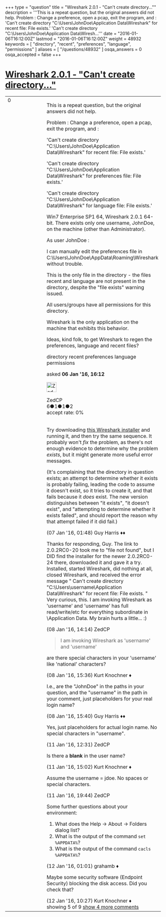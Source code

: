 +++
type = "question"
title = "Wireshark 2.0.1 - &quot;Can&#x27;t create directory...&quot;"
description = '''This is a repeat question, but the original answers did not help. Problem : Change a preference, open a pcap, exit the program, and : &#x27;Can&#x27;t create directory &quot;C:&#92;Users&#92;JohnDoe&#92;Application Data&#92;Wireshark&quot; for recent file: File exists.&#x27; &#x27;Can&#x27;t create directory &quot;C:&#92;Users&#92;JohnDoe&#92;Application Data&#92;Wiresh...'''
date = "2016-01-06T16:12:00Z"
lastmod = "2016-01-06T16:12:00Z"
weight = 48932
keywords = [ "directory", "recent", "preferences", "language", "permissions" ]
aliases = [ "/questions/48932" ]
osqa_answers = 0
osqa_accepted = false
+++

<div class="headNormal">

# [Wireshark 2.0.1 - "Can't create directory..."](/questions/48932/wireshark-201-cant-create-directory)

</div>

<div id="main-body">

<div id="askform">

<table id="question-table" style="width:100%;"><colgroup><col style="width: 50%" /><col style="width: 50%" /></colgroup><tbody><tr class="odd"><td style="width: 30px; vertical-align: top"><div class="vote-buttons"><div id="post-48932-score" class="post-score" title="current number of votes">0</div><div id="favorite-count" class="favorite-count"></div></div></td><td><div id="item-right"><div class="question-body"><p>This is a repeat question, but the original answers did not help.</p><p>Problem : Change a preference, open a pcap, exit the program, and :</p><p>'Can't create directory "C:\Users\JohnDoe\Application Data\Wireshark" for recent file: File exists.'</p><p>'Can't create directory "C:\Users\JohnDoe\Application Data\Wireshark" for preferences file: File exists.'</p><p>'Can't create directory "C:\Users\JohnDoe\Application Data\Wireshark" for language file: File exists.'</p><p>Win7 Enterprise SP1 64, Wireshark 2.0.1 64-bit. There exists only one username, JohnDoe, on the machine (other than Administrator).</p><p>As user JohnDoe :</p><p>I can manually edit the preferences file in C:\Users\JohnDoe\AppData\Roaming\Wireshark without trouble.<br />
</p><p>This is the only file in the directory - the files recent and language are not present in the directory, despite the "file exists" warning issued.<br />
</p><p>All users/groups have all permissions for this directory.</p><p>Wireshark is the only application on the machine that exhibits this behavior.</p><p>Ideas, kind folk, to get Wireshark to regen the preferences, language and recent files?</p></div><div id="question-tags" class="tags-container tags">directory recent preferences language permissions</div><div id="question-controls" class="post-controls"></div><div class="post-update-info-container"><div class="post-update-info post-update-info-user"><p>asked <strong>06 Jan '16, 16:12</strong></p><img src="https://secure.gravatar.com/avatar/9dd34bcbcde352b80e4604fac41d02f2?s=32&amp;d=identicon&amp;r=g" class="gravatar" width="32" height="32" alt="ZedCP&#39;s gravatar image" /><p>ZedCP<br />
<span class="score" title="6 reputation points">6</span><span title="1 badges"><span class="badge1">●</span><span class="badgecount">1</span></span><span title="1 badges"><span class="silver">●</span><span class="badgecount">1</span></span><span title="2 badges"><span class="bronze">●</span><span class="badgecount">2</span></span><br />
<span class="accept_rate" title="Rate of the user&#39;s accepted answers">accept rate:</span> <span title="ZedCP has no accepted answers">0%</span> </br></br></p></div></div><div id="comments-container-48932" class="comments-container"><span id="48938"></span><div id="comment-48938" class="comment"><div id="post-48938-score" class="comment-score"></div><div class="comment-text"><p>Try downloading <a href="https://www.wireshark.org/download/automated/win64/Wireshark-win64-2.0.2rc0-20-g51945d2.exe">this Wireshark installer</a> and running it, and then try the same sequence. It probably won't <em>fix</em> the problem, as there's not enough evidence to determine why the problem <em>exists</em>, but it might generate more useful error messages.</p><p>(It's complaining that the directory in question exists; an attempt to determine whether it exists is probably failing, leading the code to assume it doesn't exist, so it tries to create it, and that fails because it <em>does</em> exist. The new version distinguishes between "it exists", "it doesn't exist", and "attempting to determine whether it exists failed", and should report the reason why that attempt failed if it did fail.)</p></div><div id="comment-48938-info" class="comment-info"><span class="comment-age">(07 Jan '16, 01:48)</span> Guy Harris ♦♦</div></div><span id="48992"></span><div id="comment-48992" class="comment"><div id="post-48992-score" class="comment-score"></div><div class="comment-text"><p>Thanks for responding, Guy. The link to 2.0.2RC0-20 took me to "file not found", but I DID find the installer for the newer 2.0.2RC0-24 there, downloaded it and gave it a try. Installed, started Wireshark, did nothing at all, closed Wireshark, and received the error message " Can't create directory "C:\Users\username\Application Data\Wireshark" for recent file: File exists. " Very curious, this. I am invoking Wireshark as 'username' and 'username' has full read/write/etc for everything subordinate in \Application Data. My brain hurts a little... :)</p></div><div id="comment-48992-info" class="comment-info"><span class="comment-age">(08 Jan '16, 14:14)</span> ZedCP</div></div><span id="48996"></span><div id="comment-48996" class="comment"><div id="post-48996-score" class="comment-score"></div><div class="comment-text"><blockquote><p>I am invoking Wireshark as 'username' and 'username'</p></blockquote><p>are there special characters in your 'username' like 'national' characters?</p></div><div id="comment-48996-info" class="comment-info"><span class="comment-age">(08 Jan '16, 15:36)</span> Kurt Knochner ♦</div></div><span id="48997"></span><div id="comment-48997" class="comment"><div id="post-48997-score" class="comment-score"></div><div class="comment-text"><p>I.e., are the "JohnDoe" in the paths in your question, and the "username" in the path in your comment, just placeholders for your real login name?</p></div><div id="comment-48997-info" class="comment-info"><span class="comment-age">(08 Jan '16, 15:40)</span> Guy Harris ♦♦</div></div><span id="49103"></span><div id="comment-49103" class="comment"><div id="post-49103-score" class="comment-score"></div><div class="comment-text"><p>Yes, just placeholders for actual login name. No special characters in "username".</p></div><div id="comment-49103-info" class="comment-info"><span class="comment-age">(11 Jan '16, 12:31)</span> ZedCP</div></div><span id="49105"></span><div id="comment-49105" class="comment not_top_scorer"><div id="post-49105-score" class="comment-score"></div><div class="comment-text"><p>Is there a <strong>blank</strong> in the user name?</p></div><div id="comment-49105-info" class="comment-info"><span class="comment-age">(11 Jan '16, 15:02)</span> Kurt Knochner ♦</div></div><span id="49109"></span><div id="comment-49109" class="comment not_top_scorer"><div id="post-49109-score" class="comment-score"></div><div class="comment-text"><p>Assume the username = jdoe. No spaces or special characters.</p></div><div id="comment-49109-info" class="comment-info"><span class="comment-age">(11 Jan '16, 19:44)</span> ZedCP</div></div><span id="49111"></span><div id="comment-49111" class="comment not_top_scorer"><div id="post-49111-score" class="comment-score"></div><div class="comment-text"><p>Some further questions about your environment:</p><ol><li>What does the Help -&gt; About -&gt; Folders dialog list?</li><li>What is the output of the command <code>set %APPDATA%</code>?</li><li>What is the output of the command <code>cacls %APPDATA%</code>?</li></ol></div><div id="comment-49111-info" class="comment-info"><span class="comment-age">(12 Jan '16, 01:01)</span> grahamb ♦</div></div><span id="49133"></span><div id="comment-49133" class="comment not_top_scorer"><div id="post-49133-score" class="comment-score"></div><div class="comment-text"><p>Maybe some security software (Endpoint Security) blocking the disk access. Did you check that?</p></div><div id="comment-49133-info" class="comment-info"><span class="comment-age">(12 Jan '16, 10:27)</span> Kurt Knochner ♦</div></div></div><div id="comment-tools-48932" class="comment-tools"><span class="comments-showing"> showing 5 of 9 </span> <a href="#" class="show-all-comments-link">show 4 more comments</a></div><div class="clear"></div><div id="comment-48932-form-container" class="comment-form-container"></div><div class="clear"></div></div></td></tr></tbody></table>

</div>

</div>

